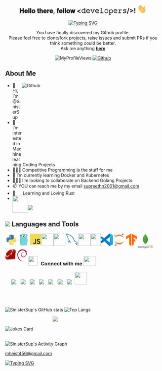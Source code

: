 <div align="center">
<h2> 𝐇𝐞𝐥𝐥𝐨 𝐭𝐡𝐞𝐫𝐞, 𝐟𝐞𝐥𝐥𝐨𝐰 <𝚍𝚎𝚟𝚎𝚕𝚘𝚙𝚎𝚛𝚜/>! <img src="https://github.com/ABSphreak/ABSphreak/blob/master/gifs/Hi.gif" width="30px"></h2>
</div>

<div align="center" width="50">

[![Typing SVG](https://readme-typing-svg.demolab.com?font=Ubuntu+Sans+Mono&size=23&duration=2000&color=25C8F7&multiline=true&width=435&height=58&lines=Welcome+to;SinisterSup's+Github)](https://git.io/typing-svg)

</div>

<div align="center">

You have finally discovered my Github profile. <br>
Please feel free to clone/fork projects, raise issues and submit PRs if you think something could be better. <br>
Ask me anything <a href="https://github.com/SinisterSup/SinisterSup/issues/new"><b>here</b></a>
<br>    
<!-- ![Profile views](https://visitor-badge.glitch.me/badge?page_id=SinisterSup.SinisterSup&left_text=MyProfileViews) -->
![MyProfileViews](https://komarev.com/ghpvc/?username=SinisterSup)
[![Github](https://img.shields.io/github/followers/SinisterSup?label=Follow&style=social)](https://github.com/SinisterSup)

</div>

<h2> About Me </h2>

<img width="450" height="240" align="right" alt="Github" src="https://www.bitcoinbazis.hu/wp-content/uploads/2019/01/Github-aktivit%C3%A1s-blokkl%C3%A1nc.png" />

- 👋 Hi, I’m @SinisterSup
- 👀 I’m interested in Machine learning Coding Projects
- 👨🏻‍💻 Competitive Programming is the stuff for me 
- 🌱 I’m currently learning Docker and Kubernetes
- 👨🏻‍💻 I’m looking to collaborate on Backend Golang Projects
- 📫 YOU can reach me by my email supreethn2001@gmail.com
- 🦀<img height="14" width="20" src="https://user-images.githubusercontent.com/98250264/230168045-400e0d7f-4309-4bd5-9f74-94f6f34e6a2e.png" /> Learning and Loving Rust
- <img align="left" height="55" width="50" src="https://user-images.githubusercontent.com/98250264/230170839-025874a1-b3dd-4b39-8dfc-0092dedfaedc.png" />

<a href="https://www.codewars.com/users/SinisterSup">
    <img src = "https://www.codewars.com/users/SinisterSup/badges/large" >
</a>

<br>

<h2><img src = "https://media2.giphy.com/media/QssGEmpkyEOhBCb7e1/giphy.gif?cid=ecf05e47a0n3gi1bfqntqmob8g9aid1oyj2wr3ds3mg700bl&rid=giphy.gif" width = 32px> Languages and Tools</h2>
    
<a href="https://www.python.org/">
	<img align="left" height="40" width="40" src="https://github.com/devicons/devicon/blob/master/icons/python/python-original.svg" /></a>
<a href="https://go.dev/">
	<img align="left" height="40" width="40" src="https://github.com/devicons/devicon/blob/master/icons/go/go-original.svg" /></a>
<a href="https://developer.mozilla.org/en-US/docs/Web/JavaScript">
	<img align="left" height="37" width="37" src="https://github.com/devicons/devicon/blob/master/icons/javascript/javascript-original.svg" /></a>
<a href="https://devdocs.io/c/">
	 <img align="left" height="40" width="40" src="https://cdn.iconscout.com/icon/free/png-512/c-programming-569564.png" /></a>
<a href="https://docs.oracle.com/en/java/">
	<img align="left" height="40" width="40" src="https://images.vexels.com/media/users/3/166401/isolated/preview/b82aa7ac3f736dd78570dd3fa3fa9e24-java-programming-language-icon-by-vexels.png" /></a>
<a href="https://dev.mysql.com/doc/">
	<img align="left" height="40" width="40" src="https://github.com/devicons/devicon/blob/master/icons/mysql/mysql-original.svg" /></a>
<a href="https://git-scm.com/doc">
	<img align="left" height="40" width="40" src="https://upload.wikimedia.org/wikipedia/commons/thumb/3/3f/Git_icon.svg/1024px-Git_icon.svg.png" /></a>
<a href="https://neovim.io/">
	<img align="left" height="40" width="32" src="https://upload.wikimedia.org/wikipedia/commons/thumb/3/3a/Neovim-mark.svg/1200px-Neovim-mark.svg.png" /></a>
<a href="https://code.visualstudio.com/">
	<img align="left" height="40" width="40" src="https://raw.githubusercontent.com/github/explore/80688e429a7d4ef2fca1e82350fe8e3517d3494d/topics/visual-studio-code/visual-studio-code.png" /></a>
<a href="https://jupyter.org/">
	<img align="left" height="40" width="40" src="https://github.com/devicons/devicon/blob/master/icons/jupyter/jupyter-original.svg" /></a>
<a href="https://www.tensorflow.org/">
	<img align="left" height="40" width="40" src="https://github.com/devicons/devicon/blob/master/icons/tensorflow/tensorflow-original.svg" /></a>
<a href="https://www.mongodb.com/">
	<img align="left" height="50" width="50" src="https://github.com/devicons/devicon/blob/master/icons/mongodb/mongodb-original-wordmark.svg" /></a>
<!-- <a href="https://flask.palletsprojects.com/en/2.2.x/">
	<img align="left" height="40" width="40" src="https://github.com/devicons/devicon/blob/master/icons/flask/flask-original.svg" /></a> -->
<a href="https://www.ruby-lang.org/en/">
	<img align="left" height="35" width="35" src="https://github.com/devicons/devicon/blob/master/icons/ruby/ruby-original.svg" /></a>
<a href="https://www.debian.org/">
	<img align="left" height="40" width="40" src="https://github.com/devicons/devicon/blob/master/icons/debian/debian-original.svg" /></a>
<!-- <a href="https://www.kali.org/">
	<img height="40" width="40" src="https://i.imgur.com/xTF9DUa.png" /></a> -->
<br/>  
<br>
      
<br/>     
     
<h3 align="left" > <img src="https://media.giphy.com/media/iY8CRBdQXODJSCERIr/giphy.gif" width="30" height="30" style="margin-right: 10px;">Connect with me <img src="https://raw.githubusercontent.com/ShahriarShafin/ShahriarShafin/main/Assets/handshake.gif" width="40" height="30" style="margin-right: 10px;"> </h3>

<p align="left">

 <div align="left"  class="icons-social" style="margin-left: 10px;">
        <a style="margin-left: 10px;"  target="_blank" href="https://www.linkedin.com/in/supreeth-n-600991230/">
		<img src="https://img.icons8.com/doodle/40/000000/linkedin--v2.png"></a>
        <a style="margin-left: 10px;" target="_blank" href="https://github.com/SinisterSup">
		<img src="https://img.icons8.com/doodle/40/000000/github--v1.png"></a>
	<a style="margin-left: 10px;" target="_blank" href="https://twitter.com/SupreethN12">
		<img src="https://img.icons8.com/doodle/1x/twitter-squared--v2.png" ></a>
	<a style="margin-left: 10px;" target="_blank" href="mailto:mheist456@gmail.com">
		<img src="https://piunikaweb.com/wp-content/uploads/2021/08/Gmail-1.jpg" width="40"></a>
        <a style="margin-left: 10px;" target="_blank" href="https://www.codewars.com/users/SinisterSup">
		<img src="https://i.imgur.com/vpgdrae.png" width="40"></a>
	<a style="margin-left: 10px;" target="_blank" href="https://www.hackerrank.com/SinisterDoc">
		<img src="https://upload.wikimedia.org/wikipedia/commons/thumb/4/40/HackerRank_Icon-1000px.png/480px-HackerRank_Icon-1000px.png" width="40"></a>
 	<a style="margin-left: 10px;" target="_blank" href="https://leetcode.com/sinistersup2001/">
		<img src="https://leetcode.com/static/images/LeetCode_logo_rvs.png" width="40"></a>
	<a style="margin-left: 5px;" target="_blank" href="https://github.com/SinisterSup/Me.io/blob/main/Supreeth%20N.pdf">
		<img height="40" width="40" src="https://disdik.naganrayakab.go.id/storage/app/uploads/public/5e5/e88/c95/5e5e88c95b855913587159.png" ></a>
      </div>

</p>
<br/>

#

![SinisterSup's GitHub stats](https://github-readme-stats.vercel.app/api?username=SinisterSup&show_icons=true&theme=tokyonight&hide_border=true&count_private=true&layout=compact)
![Top Langs](https://github-readme-stats.vercel.app/api/top-langs?username=SinisterSup&show_icons=true&theme=tokyonight&hide_border=true&count_private=true&layout=compact)

<p align="right">
	<img align="right" src="https://leetcard.jacoblin.cool/sinistersup2001?theme=dark&show_rank=false" width="350px"/>
</p>
</details>
<br/>     
        
   ![Jokes Card](https://readme-jokes.vercel.app/api?theme=tokyonight&hide_border=true&layout=compact)
      
<br/>
   <a href="https://github.com/SinisterSup"><img alt="SinisterSup's Activity Graph" src="https://activity-graph.herokuapp.com/graph?username=SinisterSup&custom_title=SinisterSup's%20Contribution%20Graph&theme=react-dark" /></a>
<br/>

mheist456@gmail.com

[![Typing SVG](https://readme-typing-svg.demolab.com?font=Ubuntu+Sans+Mono&size=25&duration=4500&pause=200&color=2CCAF7&multiline=true&width=1000&height=66&lines=Always+code+as+if+the+person+who+ends+up+maintaining+your+code+;will+be+a+violent+psychopath+who+knows+where+you+live.+%F0%9F%98%82)](https://git.io/typing-svg)

<!---
SinisterSup/SinisterSup is a ✨ special ✨ repository because its `README.md` (this file) appears on your GitHub profile.
You can click the Preview link to take a look at your changes.
--->


